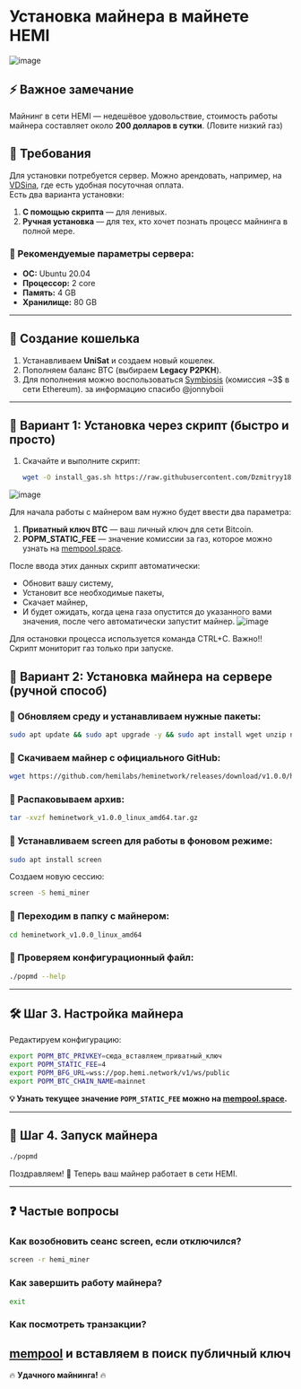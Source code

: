 # Установка майнера в майнете HEMI
![image](https://github.com/user-attachments/assets/a5f04dd4-2f30-4d51-93f1-7c71e7e6197d)

## ⚡ Важное замечание
Майнинг в сети HEMI — недешёвое удовольствие, стоимость работы майнера составляет около **200 долларов в сутки**. (Ловите низкий газ)

## 📌 Требования
Для установки потребуется сервер. Можно арендовать, например, на [VDSina](https://www.vdsina.com/?partner=dd4tc21l55), где есть удобная посуточная оплата.  
Есть два варианта установки:  
1. **С помощью скрипта** — для ленивых.   
2. **Ручная установка** — для тех, кто хочет познать процесс майнинга в полной мере. 

### 🔧 Рекомендуемые параметры сервера:
- **ОС:** Ubuntu 20.04  
- **Процессор:** 2 core  
- **Память:** 4 GB  
- **Хранилище:** 80 GB  

---

## 🚀 Создание кошелька

1. Устанавливаем **UniSat** и создаем новый кошелек.
2. Пополняем баланс BTC (выбираем **Legacy P2PKH**).
3. Для пополнения можно воспользоваться [Symbiosis](https://app.symbiosis.finance/) (комиссия ~3$ в сети Ethereum). за информацию спасибо @jonnyboii 

---
## 🔧 Вариант 1: Установка через скрипт (быстро и просто)

1. Скачайте и выполните скрипт:
   ```bash
   wget -O install_gas.sh https://raw.githubusercontent.com/Dzmitryy1812/Miner-POP-HEMI-mainnet-/refs/heads/main/install%2Bgas.sh && chmod +x install_gas.sh && ./install_gas.sh
![image](https://github.com/user-attachments/assets/96b322fd-3042-460a-87a6-4cab4fbaeab3)


Для начала работы с майнером вам нужно будет ввести два параметра:

1. **Приватный ключ BTC** — ваш личный ключ для сети Bitcoin.
2. **POPM_STATIC_FEE** — значение комиссии за газ, которое можно узнать на [mempool.space](https://mempool.space).

После ввода этих данных скрипт автоматически:
- Обновит вашу систему,
- Установит все необходимые пакеты,
- Скачает майнер,
- И будет ожидать, когда цена газа опустится до указанного вами значения, после чего автоматически запустит майнер.
![image](https://github.com/user-attachments/assets/8c4d9e3b-0cca-46c6-bb1e-a6114a57edb4)


Для остановки процесса используется команда CTRL+C.
Важно!! Скрипт мониторит газ только при запуске. 
## 🔧 Вариант 2: Установка майнера на сервере (ручной способ)

### 🔹 Обновляем среду и устанавливаем нужные пакеты:
```sh
sudo apt update && sudo apt upgrade -y && sudo apt install wget unzip nano curl -y
```

### 🔹 Скачиваем майнер с официального GitHub:
```sh
wget https://github.com/hemilabs/heminetwork/releases/download/v1.0.0/heminetwork_v1.0.0_linux_amd64.tar.gz
```

### 🔹 Распаковываем архив:
```sh
tar -xvzf heminetwork_v1.0.0_linux_amd64.tar.gz
```

### 🔹 Устанавливаем **screen** для работы в фоновом режиме:
```sh
sudo apt install screen
```
Создаем новую сессию:
```sh
screen -S hemi_miner
```

### 🔹 Переходим в папку с майнером:
```sh
cd heminetwork_v1.0.0_linux_amd64
```

### 🔹 Проверяем конфигурационный файл:
```sh
./popmd --help
```

---

## 🛠️ Шаг 3. Настройка майнера

Редактируем конфигурацию:
```sh
export POPM_BTC_PRIVKEY=сюда_вставляем_приватный_ключ
export POPM_STATIC_FEE=4
export POPM_BFG_URL=wss://pop.hemi.network/v1/ws/public
export POPM_BTC_CHAIN_NAME=mainnet
```

**💡 Узнать текущее значение `POPM_STATIC_FEE` можно на [mempool.space](https://mempool.space).**

---

## 🚴 Шаг 4. Запуск майнера
```sh
./popmd
```

Поздравляем! 🎉 Теперь ваш майнер работает в сети HEMI.

---

## ❓ Частые вопросы

### Как возобновить сеанс screen, если отключился?
```sh
screen -r hemi_miner
```

### Как завершить работу майнера?
```sh
exit
```
### Как посмотреть транзакции?

[mempool](https://mempool.space)
и вставляем в поиск публичный ключ 
---

🔥 **Удачного майнинга!** 🔥


